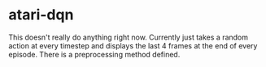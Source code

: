 # atari-dqn

This doesn't really do anything right now. Currently just takes a random action at every timestep and displays the last 4 frames at the end of every episode. There is a preprocessing method defined.
